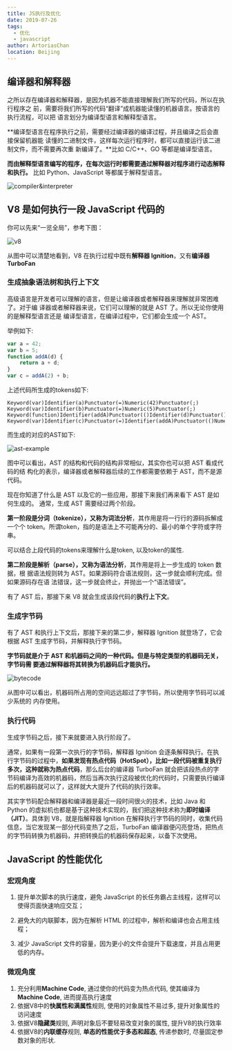 ```yaml
---
title: JS执行及优化
date: 2019-07-26
tags:
  - 优化
  - javascript
author: ArtoriasChan
location: Beijing  
---
```


## 编译器和解释器

之所以存在编译器和解释器，是因为机器不能直接理解我们所写的代码，所以在执行程序之 前，需要将我们所写的代码“翻译”成机器能读懂的机器语言。按语言的执行流程，可以把 语言划分为编译型语言和解释型语言。

**编译型语言在程序执行之前，需要经过编译器的编译过程，并且编译之后会直接保留机器能 读懂的二进制文件，这样每次运行程序时，都可以直接运行该二进制文件，而不需要再次重 新编译了。**比如 C/C++、GO 等都是编译型语言。

**而由解释型语言编写的程序，在每次运行时都需要通过解释器对程序进行动态解释和执行。** 比如 Python、JavaScript 等都属于解释型语言。

![compiler&interpreter](~@assets/js-perf/compiler&interpreter.png)

## V8 是如何执行一段 JavaScript 代码的

你可以先来“一览全局”，参考下图：

![v8](~@assets/js-perf/v8.png)

从图中可以清楚地看到，V8 在执行过程中既有**解释器 Ignition**，又有**编译器 TurboFan**

### 生成抽象语法树和执行上下文

高级语言是开发者可以理解的语言，但是让编译器或者解释器来理解就非常困难了。对于编 译器或者解释器来说，它们可以理解的就是 AST 了。所以无论你使用的是解释型语言还是 编译型语言，在编译过程中，它们都会生成一个 AST。

举例如下:

```javascript
var a = 42;
var b = 5;
function addA(d) {
    return a + d;
}
var c = addA(2) + b;
```

上述代码所生成的tokens如下:

```
Keyword(var)Identifier(a)Punctuator(=)Numeric(42)Punctuator(;)
Keyword(var)Identifier(b)Punctuator(=)Numeric(5)Punctuator(;)
Keyword(function)Identifier(addA)Punctuator(()Identifier(d)Punctuator())Punctuator({)Keyword(return)Identifier(a)Punctuator(+)Identifier(d)Punctuator(;)Punctuator(})
Keyword(var)Identifier(c)Punctuator(=)Identifier(addA)Punctuator(()Numeric(2)Punctuator())Punctuator(+)Identifier(b)Punctuator(;)
```

而生成的对应的AST如下:

![ast-example](~@assets/js-perf/ast-example.png)

图中可以看出，AST 的结构和代码的结构非常相似，其实你也可以把 AST 看成代码的结 构化的表示，编译器或者解释器后续的工作都需要依赖于 AST，而不是源代码。

现在你知道了什么是 AST 以及它的一些应用，那接下来我们再来看下 AST 是如何生成的。 通常，生成 AST 需要经过两个阶段。

**第一阶段是分词（tokenize），又称为词法分析**，其作用是将一行行的源码拆解成一个个 token。所谓token，指的是语法上不可能再分的、最小的单个字符或字符串。

可以结合上段代码的tokens来理解什么是token, 以及token的属性.

**第二阶段是解析（parse），又称为语法分析**，其作用是将上一步生成的 token 数据，根 据语法规则转为 AST。如果源码符合语法规则，这一步就会顺利完成。但如果源码存在语 法错误，这一步就会终止，并抛出一个“语法错误”。

有了 AST 后，那接下来 V8 就会生成该段代码的**执行上下文**。

### 生成字节码

有了 AST 和执行上下文后，那接下来的第二步，解释器 Ignition 就登场了，它会根据 AST 生成字节码，并解释执行字节码。

**字节码就是介于 AST 和机器码之间的一种代码。但是与特定类型的机器码无关，字节码需 要通过解释器将其转换为机器码后才能执行。**

![bytecode](~@assets/js-perf/bytecode.png)

从图中可以看出，机器码所占用的空间远远超过了字节码，所以使用字节码可以减少系统的 内存使用。

### 执行代码

生成字节码之后，接下来就要进入执行阶段了。

通常，如果有一段第一次执行的字节码，解释器 Ignition 会逐条解释执行。在执行字节码的过程中，**如果发现有热点代码（HotSpot），比如一段代码被重复执行多次，这种就称为热点代码**，那么后台的编译器 TurboFan 就会把该段热点的字节码编译为高效的机器码，然后当再次执行这段被优化的代码时，只需要执行编译后的机器码就可以了，这样就大大提升了代码的执行效率。

其实字节码配合解释器和编译器是最近一段时间很火的技术，比如 Java 和 Python 的虚拟机也都是基于这种技术实现的，我们把这种技术称为**即时编译（JIT）**。具体到 V8，就是指解释器 Ignition 在解释执行字节码的同时，收集代码信息，当它发现某一部分代码变热了之后，TurboFan 编译器便闪亮登场，把热点的字节码转换为机器码，并把转换后的机器码保存起来，以备下次使用。

## JavaScript 的性能优化

### 宏观角度

1. 提升单次脚本的执行速度，避免 JavaScript 的长任务霸占主线程，这样可以使得页面快速响应交互；

2. 避免大的内联脚本，因为在解析 HTML 的过程中，解析和编译也会占用主线程；

3. 减少 JavaScript 文件的容量，因为更小的文件会提升下载速度，并且占用更低的内存。

### 微观角度

1. 充分利用**Machine Code**, 通过使你的代码变为热点代码, 使其编译为**Machine Code**, 进而提高执行速度
2. 依据V8中的**快属性和满属性**规则, 使用的对象属性不易过多, 提升对象属性的访问速度
3. 依据V8**隐藏类**规则, 声明对象后不要轻易改变对象的属性, 提升V8的执行效率
4. 依据V8的**内联缓存**规则, **单态的性能优于多态和超态**, 传递参数时, 尽量固定参数对象的形状.

